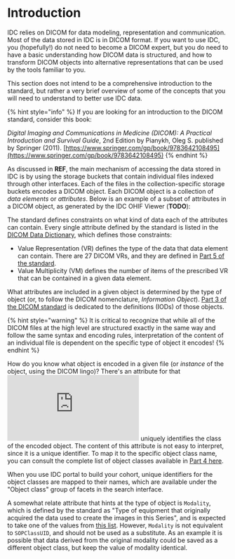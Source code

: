 # Introduction

IDC relies on DICOM for data modeling, representation and communication. Most of the data stored in IDC is in DICOM format. If you want to use IDC, you \(hopefully!\) do not need to become a DICOM expert, but you do need to have a basic understanding how DICOM data is structured, and how to transform DICOM objects into alternative representations that can be used by the tools familiar to you.

This section does not intend to be a comprehensive introduction to the standard, but rather a very brief overview of some of the concepts that you will need to understand to better use IDC data.

{% hint style="info" %}
If you are looking for an introduction to the DICOM standard, consider this book:

_Digital Imaging and Communications in Medicine \(DICOM\): A Practical Introduction and Survival Guide_, 2nd Edition by Pianykh, Oleg S. published by Springer \(2011\). [https://www.springer.com/gp/book/9783642108495](https://www.springer.com/gp/book/9783642108495)
{% endhint %}

As discussed in **REF**, the main mechanism of accessing the data stored in IDC is by using the storage buckets that contain individual files indexed through other interfaces. Each of the files  in the collection-specific storage buckets encodes a DICOM object. Each DICOM object is a collection of _data elements_ or _attributes_. Below is an example of a subset of attributes in a DICOM object, as generated by the IDC OHIF Viewer \(**TODO**\):

The standard defines constraints on what kind of data each of the attributes can contain. Every single attribute defined by the standard is listed in the [DICOM Data Dictionary](http://dicom.nema.org/medical/dicom/current/output/chtml/part06/chapter_6.html), which defines those constraints:

* Value Representation \(VR\) defines the type of the data that data element can contain. There are 27 DICOM VRs, and they are defined in [Part 5 of the standard](http://dicom.nema.org/medical/dicom/current/output/chtml/part05/sect_6.2.html).
* Value Multiplicity \(VM\) defines the number of items of the prescribed VR that can be contained in a given data element.

What attributes are included in a given object is determined by the type of object \(or, to follow the DICOM nomenclature, _Information Object_\). [Part 3 of the DICOM standard](http://dicom.nema.org/medical/dicom/current/output/chtml/part03/PS3.3.html) is dedicated to the definitions \(IODs\) of those objects.

{% hint style="warning" %}
It is critical to recognize that while all of the DICOM files at the high level are structured exactly in the same way and follow the same syntax and encoding rules, interpretation of the content of an individual file is dependent on the specific type of object it encodes!
{% endhint %}

How do you know what object is encoded in a given file \(or _instance_ of the object, using the DICOM lingo\)? There's an attribute for that![`SOPClassUID` attribute](http://dicom.nema.org/medical/dicom/current/output/chtml/part03/sect_C.12.html#table_C.12-1) uniquely identifies the class of the encoded object. The content of this attribute is not easy to interpret, since it is a unique identifier. To map it to the specific object class name, you can consult the complete list of object classes available in [Part 4 here](http://dicom.nema.org/medical/dicom/current/output/chtml/part04/sect_B.5.html). 

When you use IDC portal to build your cohort, unique identifiers for the object classes are mapped to their names, which are available under the "Object class" group of facets in the search interface. 

A somewhat relate attribute that hints at the type of object is `Modality`, which is defined by the standard as "Type of equipment that originally acquired the data used to create the images in this Series", and is expected to take one of the values from [this list](http://dicom.nema.org/medical/dicom/current/output/chtml/part03/sect_C.7.3.html#sect_C.7.3.1.1.1). However, `Modality` is not equivalent to `SOPClassUID`, and should not be used as a substitute. As an example it is possible that data derived from the original modality could be saved as a different object class, but keep the value of modality identical.



